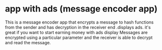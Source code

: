 # app with ads (message encoder app)
This is a message encoder app that encrypts a message to hash functions from the sender and has decryption in the receiver end .displays ads. it's great if you want to start earning money with ads display
Messages are encrypted using a particular parameter and the receiver is able to decrypt and read the message.
